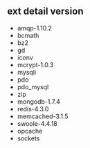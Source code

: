 ## ext detail version

- amqp-1.10.2
- bcmath
- bz2 
- gd 
- iconv 
- mcrypt-1.0.3
- mysqli
- pdo
- pdo_mysql
- zip
- mongodb-1.7.4
- redis-4.3.0
- memcached-3.1.5
- swoole-4.4.18
- opcache
- sockets
